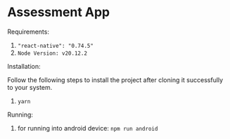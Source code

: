# Assessment App

Requirements:

1. `"react-native": "0.74.5"`
2. `Node Version: v20.12.2`

Installation:

Follow the following steps to install the project after cloning it successfully to your system.

1. `yarn`

Running:

1. for running into android device:
   `npm run android`
